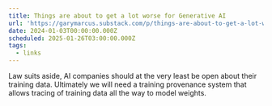 ```yaml
---
title: Things are about to get a lot worse for Generative AI
url: 'https://garymarcus.substack.com/p/things-are-about-to-get-a-lot-worse'
date: 2024-01-03T00:00:00.000Z
scheduled: 2025-01-26T03:00:00.000Z
tags:
  - links
---
```


Law suits aside, AI companies should at the very least be open about their training data. Ultimately we will need a training provenance system that allows tracing of training data all the way to model weights.
